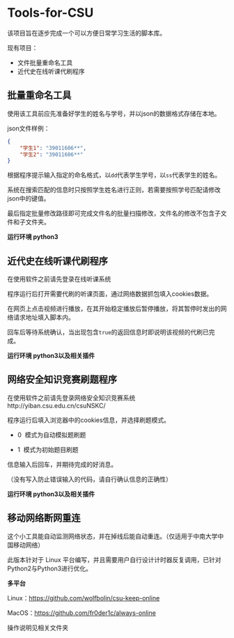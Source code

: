 # Tools-for-CSU

该项目旨在逐步完成一个可以方便日常学习生活的脚本库。

现有项目：

* 文件批量重命名工具
* 近代史在线听课代刷程序

## 批量重命名工具

使用该工具前应先准备好学生的姓名与学号，并以json的数据格式存储在本地。

json文件样例：

```json
{
    "学生1": "39011606**",
    "学生2": "39011606**"
}
```

根据程序提示输入指定的命名格式，以`dd`代表学生学号，以`ss`代表学生的姓名。

系统在搜索匹配的信息时只按照学生姓名进行正则，若需要按照学号匹配请修改json中的键值。

最后指定批量修改路径即可完成文件名的批量扫描修改，文件名的修改不包含子文件和子文件夹。

**运行环境 python3**

## 近代史在线听课代刷程序

在使用软件之前请先登录在线听课系统

程序运行后打开需要代刷的听课页面，通过网络数据抓包填入cookies数据。

在网页上点击视频进行播放，在其开始稳定播放后暂停播放，将其暂停时发出的网络请求地址填入脚本内。

回车后等待系统确认，当出现包含`true`的返回信息时即说明该视频的代刷已完成。

**运行环境 python3以及相关插件**

## 网络安全知识竞赛刷题程序

在使用软件之前请先登录网络安全知识竞赛系统http://yiban.csu.edu.cn/csuNSKC/

程序运行后填入浏览器中的cookies信息，并选择刷题模式。

* 0  模式为自动模拟题刷题

* 1  模式为初始题目刷题

信息输入后回车，并期待完成的好消息。

（没有写入防止错误输入的代码，请自行确认信息的正确性）

**运行环境 python3以及相关插件**

## 移动网络断网重连

这个小工具能自动监测网络状态，并在掉线后能自动重连。（仅适用于中南大学中国移动网络）

此版本针对于 Linux 平台编写，并且需要用户自行设计计时器反复调用，已针对Python2与Python3进行优化。

**多平台**

Linux：<https://github.com/wolfbolin/csu-keep-online>

MacOS：<https://github.com/fr0der1c/always-online>

操作说明见相关文件夹